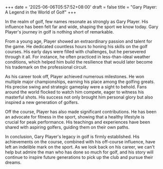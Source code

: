 +++
date = '2025-06-06T05:57:52+08:00'
draft = false
title = "Gary Player: A Legend in the World of Golf"
+++

In the realm of golf, few names resonate as strongly as Gary Player. His influence has been felt far and wide, shaping the sport we know today. Gary Player's journey in golf is nothing short of remarkable. 

From a young age, Player showed an extraordinary passion and talent for the game. He dedicated countless hours to honing his skills on the golf courses. His early days were filled with challenges, but he persevered through it all. For instance, he often practiced in less-than-ideal weather conditions, which helped him build the resilience that would later become his trademark on the professional circuit.

As his career took off, Player achieved numerous milestones. He won multiple major championships, earning his place among the golfing greats. His precise swing and strategic gameplay were a sight to behold. Fans around the world flocked to watch him compete, eager to witness his masterful shots. His success not only brought him personal glory but also inspired a new generation of golfers.

Off the course, Player has also made significant contributions. He has been an advocate for fitness in the sport, showing that a healthy lifestyle is crucial for peak performance. His teachings and experiences have been shared with aspiring golfers, guiding them on their own paths.

In conclusion, Gary Player's legacy in golf is firmly established. His achievements on the course, combined with his off-course influence, have left an indelible mark on the sport. As we look back on his career, we can't help but admire the man who has done so much for golf, and his story will continue to inspire future generations to pick up the club and pursue their dreams.